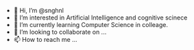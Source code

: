 - 👋 Hi, I’m @snghnl
- 👀 I’m interested in Artificial Intelligence and cognitive scinece
- 🌱 I’m currently learning Computer Science in colleage.
- 💞️ I’m looking to collaborate on ...
- 📫 How to reach me ...

<!---
visitf/visitf is a ✨ special ✨ repository because its `README.md` (this file) appears on your GitHub profile.
You can click the Preview link to take a look at your changes.
--->
